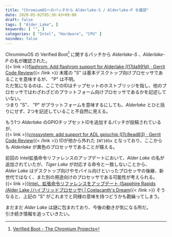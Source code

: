 ```yaml
---
title: "ChromiumOSへのパッチから Alderlake-S / Alderlake-P を確認"
date: 2020-05-02T05:30:43+09:00
draft: false
tags: [ "Alder_Lake", ]
keywords: [ "", ]
categories: [ "Intel", "Hardware", "CPU" ]
noindex: false
---
```


ChromimuOS の Verified Boot[^1] に関するパッチから *Alderlake-S* 、*Alderlake-P* の名が確認された。  
{{< link >}}[flashrom: Add flashrom support for Alderlake (I17da991d) · Gerrit Code Review](https://chromium-review.googlesource.com/c/chromiumos/third_party/flashrom/+/2166876){{< /link >}}
末尾の "S" は基本デスクトップ向けプロセッサであることを意味するが、 "P" は不明。  
ただ気になるのは、ここでのIDはチップセットのホストブリッジを指し、他のプロセッサではわざわざどのプラットフォーム向けプロセッサであるかを記述していない。  
つまり "S"、 "P" がプラットフォームを意味するにしても、*Alderlake* とひと括りにせず、2つを記述していること不自然に見える。  

[^1]: [Verified Boot - The Chromium Projects](https://www.chromium.org/chromium-os/chromiumos-design-docs/verified-boot)

もう1つ *Alderlake* のGPIOチップセットIDを追加するパッチが投稿されているが、  
{{< link >}}[crossystem: add support for ADL gpiochip (I7c8ead83) · Gerrit Code Review](https://chromium-review.googlesource.com/c/chromiumos/platform/vboot_reference/+/2167671){{< /link >}}
IDが他から外れた `INT105x` となっており、ここからも *Alderlake* が異色のプロセッサであることが窺える。  

前回の Intel拡張命令リファレンスのアップデートにおいて、*Alder Lake* の名が追加されていたが、*Tiger Lake* が対応する命令と一致しないことから、  
*Alder Lake* はデスクトップ向けやモバイル向けといったプロセッサの後継、新世代ではなく、また別の用途向けのプロセッサである可能性が考えられる。  
{{< link >}}[Intel、拡張命令リファレンスをアップデート (Sapphire Rapids /Alder Lake /ハイブリッドプロセッサ) | Coelacanth's Dream](/posts/2020/04/01/intel-isa-extensiton-update-sapphirerapids-alderlake/){{< /link >}}
そうなると、上記の "S" がこれまでと同様の意味を持つどうかも勘繰ってしまう。  

まだまだ *Alder Lake* は謎に包まれており、今後の動きが気になる所だ。  
引き続き情報を追っていきたい。
